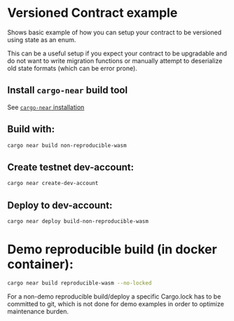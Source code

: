 # Versioned Contract example

Shows basic example of how you can setup your contract to be versioned using state as an enum.

This can be a useful setup if you expect your contract to be upgradable and do not want to write migration functions or manually attempt to deserialize old state formats (which can be error prone).

## Install `cargo-near` build tool

See [`cargo-near` installation](https://github.com/near/cargo-near#installation)

## Build with:

```bash
cargo near build non-reproducible-wasm
```

## Create testnet dev-account:

```bash
cargo near create-dev-account
```

## Deploy to dev-account:

```bash
cargo near deploy build-non-reproducible-wasm
```

# Demo reproducible build (in docker container):

```bash
cargo near build reproducible-wasm --no-locked
```

For a non-demo reproducible build/deploy a specific Cargo.lock has to be committed to git,
which is not done for demo examples in order to optimize maintenance burden.
